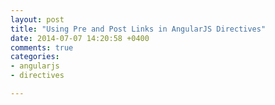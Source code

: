 ```yaml
---
layout: post
title: "Using Pre and Post Links in AngularJS Directives"
date: 2014-07-07 14:20:58 +0400
comments: true
categories: 
- angularjs
- directives

---
```

